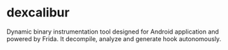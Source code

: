 # dexcalibur
Dynamic binary instrumentation tool designed for Android application and powered by Frida. It decompile, analyze and generate hook autonomously.
